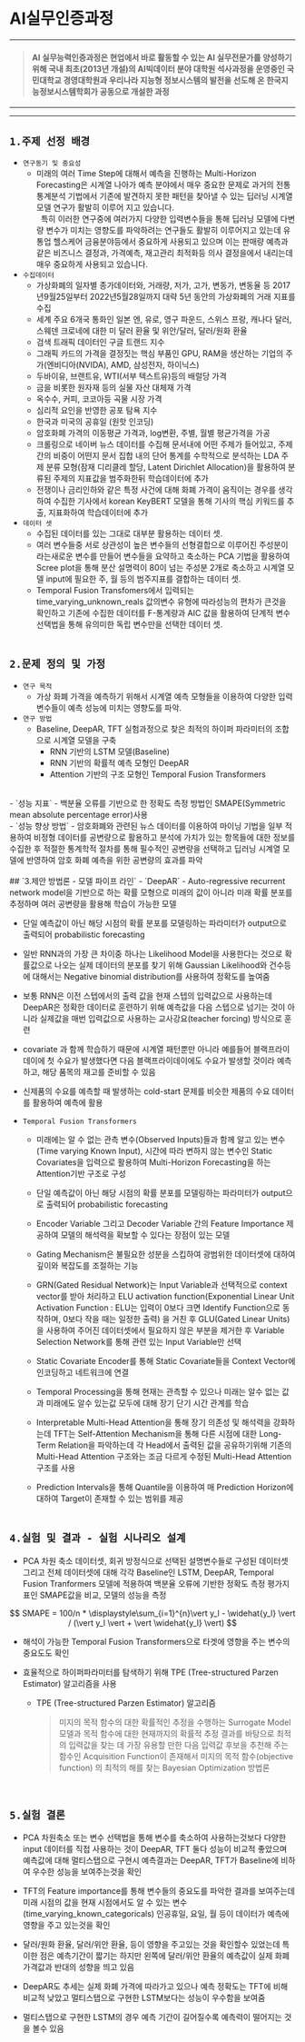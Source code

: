 # AI실무인증과정 
---------
> #### AI 실무능력인증과정은 현업에서 바로 활동할 수 있는 AI 실무전문가를 양성하기 위해 국내 최초(2013년 개설)의 AI빅데이터 분야 대학원 석사과정을 운영중인 국민대학교 경영대학원과 우리나라 지능형 정보시스템의 발전을 선도해 온 한국지능정보시스템학회가 공동으로 개설한 과정
---------
---------

## `1.주제 선정 배경`
- `연구동기 및 중요성`
  - 미래의 여러 Time Step에 대해서 예측을 진행하는 Multi-Horizon Forecasting은 시계열 나아가 예측 분야에서 매우 중요한 문제로 과거의 전통통계분석 기법에서 기존에 발견하지 못한 패턴을 찾아낼 수 있는 딥러닝 시계열 모델 연구가 활발히 이루어 지고 있습니다. <br> &nbsp; 특히 이러한 연구중에 여러가지 다양한 입력변수들을 통해 딥러닝 모델에 다변량 변수가 미치는 영향도를 파악하려는 연구들도 활발히 이루어지고 있는데 유통업 헬스케어 금융분야등에서 중요하게 사용되고 있으며 이는 판매량 예측과 같은 비즈니스 결정과, 가격예측, 재고관리 최적화등 의사 결정을에서 내리는데 매우 중요하게 사용되고 있습니다.<br>
- `수집데이터`
  - 가상화폐의 일자별 종가데이터와, 거래량, 저가, 고가, 변동가, 변동율 등 2017년9월25일부터 2022년5월28일까지 대략 5년 동안의 가상화폐의 거래 지표를 수집
  - 세계 주요 6개국 통화인 일본 엔, 유로, 영구 파운드, 스위스 프랑, 캐나다 달러, 스웨덴 크로네에 대한 미 달러 환율 및 위안/달러, 달러/원화 환율
  - 검색 트래픽 데이터인 구글 트랜드 지수
  - 그래픽 카드의 가격을 결정짓는 핵심 부품인 GPU, RAM을 생산하는 기업의 주가(엔비디아(NVIDA), AMD, 삼성전자, 하이닉스)
  - 두바이유, 브랜트유, WTI(서부 텍스트유)등의 배럴당 가격
  - 금을 비롯한 원자재 등의 실물 자산 대체재 가격
  - 옥수수, 커피, 코코아등 곡물 시장 가격
  - 심리적 요인을 반영한 공포 탐욕 지수
  - 한국과 미국의 공휴일 (원핫 인코딩)
  - 암호화폐 가격의 이동평균 가격과, log변환, 주별, 월별 평균가격을 가공
  - 크롤링으로 네이버 뉴스 데이터를 수집해 문서내에 어떤 주제가 들어있고, 주제 간의 비중이 어떤지 문서 집합 내의 단어 통계를 수학적으로 분석하는 LDA 주제 분류 모형(잠재 디리클레 할당, Latent Dirichlet Allocation)을 활용하여 분류된 주제의 지표값을 범주화한뒤 학습데이터에 추가
  - 전쟁이나 금리인하와 같은 특정 사건에 대해 화폐 가격이 움직이는 경우를 생각하여 수집한 기사에서 korean KeyBERT 모델을 통해 기사의 핵심 키워드를 추출, 지표화하여 학습데이터에 추가<br>
- `데이터 셋`
  - 수집된 데이터를 있는 그대로 대부분 활용하는 데이터 셋.
  - 여러 변수들중 서로 상관성이 높은 변수들의 선형결합으로 이루어진 주성분이라는새로운 변수를 만들어 변수들을 요약하고 축소하는 PCA 기법을 활용하여 Scree plot을 통해 분산 설명력이 80이 넘는 주성분 2개로 축소하고 시계열 모델 input에 필요한 주, 월 등의 범주지표를 결합하는 데이터 셋.
  - Temporal Fusion Transfomers에서 입력되는 time_varying_unknown_reals 값의변수 유형에 따라성능의 편차가 큰것을 확인하고 기존에 수집한 데이터를 F-통계량과 AIC 값을 활용하여 단계적 변수 선택법을 통해 유의미한 독립 변수만을 선택한 데이터 셋.<br><br>
## `2.문제 정의 및 가정`
- `연구 목적`
  - 가상 화폐 가격을 예측하기 위해서 시계열 예측 모형들을 이용하여 다양한 입력 변수들이 예측 성능에 미치는 영향도를 파악.<br>
- `연구 방법`
  - Baseline, DeepAR, TFT 실험과정으로 찾은 최적의 하이퍼 파라미터의 조합으로 시계열 모델을 구축
    - RNN 기반의 LSTM 모델(Baseline)
    - RNN 기반의 확률적 예측 모형인 DeepAR
    - Attention 기반의 구조 모형인 Temporal Fusion Transformers
<br>
- `성능 지표`
  - 백분율 오류를 기반으로 한 정확도 측정 방법인 SMAPE(Symmetric mean absolute percentage error)사용<br>
- `성능 향상 방법`
  - 암호화폐와 관련된 뉴스 데이터를 이용하여 마이닝 기법을 일부 적용하여 비정형 데이터를 공변량으로 활용하고 분석에 가치가 있는 항목들에 대한 정보를 수집한 후 적절한 통계학적 절차를 통해 필수적인 공변량을 선택하고 딥러닝 시계열 모델에 반영하여 암호 화폐 예측을 위한 공변량의 효과를 파악<br><br>
## `3.제안 방법론 - 모델 파이프 라인`
- `DeepAR`
  - Auto-regressive recurrent network model을 기반으로 하는 확률 모형으로 미래의 값이 아니라 미래 확률 분포를 추정하며 여러 공변량을 활용해 학습이 가능한 모델
   
  - 단일 예측값이 아닌 해당 시점의 확률 분포를 모델링하는 파라미터가 output으로 출력되어 probabilistic forecasting
   
  - 일반 RNN과의 가장 큰 차이중 하나는 Likelihood Model을 사용한다는 것으로 확률값으로 나오는 실제 데이터의 분포를 찾기 위해 Gaussian Likelihood와 건수등에 대해서는 Negative binomial distribution를 사용하여 정확도를 높여줌
   
  - 보통 RNN은 이전 스텝에서의 출력 값을 현재 스텝의 입력값으로 사용하는데 DeepAR은 정확한 데이터로 훈련하기 위해 예측값을 다음 스텝으로 넘기는 것이 아니라 실제값을 매번 입력값으로 사용하는 교사강요(teacher forcing) 방식으로 훈련
   
  - covariate 과 함께 학습하기 때문에 시계열 패턴뿐만 아니라 예를들어 블랙프라이데이에 첫 수요가 발생했다면 다음 블랙프라이데이에도 수요가 발생할 것이라 예측하고, 해당 품목의 재고를 준비할 수 있음
   
  - 신제품의 수요를 예측할 때 발생하는 cold-start 문제를 비슷한 제품의 수요 데이터를 활용하여 예측에 활용

- `Temporal Fusion Transformers`
  - 미래에는 알 수 없는 관측 변수(Observed Inputs)들과 함께 알고 있는 변수(Time varying Known Input), 시간에 따라 변하지 않는 변수인 Static Covariates을 입력으로 활용하여 Multi-Horizon Forecasting을 하는 Attention기반 구조로 구성
   
  - 단일 예측값이 아닌 해당 시점의 확률 분포를 모델링하는 파라미터가 output으로 출력되어 probabilistic forecasting
  - Encoder Variable 그리고 Decoder Variable 간의 Feature Importance 제공하여 모델의 해석력을 확보할 수 있다는 장점이 있는 모델
  - Gating Mechanism은 불필요한 성분을 스킵하여 광범위한 데이터셋에 대하여 깊이와 복잡도를 조절하는 기능
  - GRN(Gated Residual Network)는 Input Variable과  선택적으로 context vector를 받아 처리하고 ELU activation function(Exponential Linear Unit Activation Function : ELU는 입력이 0보다 크면 Identify Function으로 동작하며, 0보다 작을 때는 일정한 출력) 을 거친 후 GLU(Gated Linear Units)을 사용하여 주어진 데이터셋에서 필요하지 않은 부분을 제거한 후 Variable Selection Network를 통해 관련 있는 Input Variable만 선택
  - Static Covariate Encoder를 통해 Static Covariate들을 Context Vector에 인코딩하고 네트워크에 연결
  - Temporal Processing을 통해 현재는 관측할 수 있으나 미래는 알수 없는 값과 미래에도 알수 있는값 모두에 대해 장기 단기 시간 관계를 학습
  - Interpretable Multi-Head Attention을 통해 장기 의존성 및 해석력을 강화하는데 TFT는 Self-Attention Mechanism을 통해 다른 시점에 대한 Long-Term Relation을 파악하는데 각 Head에서 출력된 값을 공유하기위해 기존의 Multi-Head Attention 구조와는 조금 다르게 수정된 Multi-Head Attention 구조를 사용
  - Prediction Intervals을 통해 Quantile을 이용하여 매 Prediction Horizon에 대하여 Target이 존재할 수 있는 범위를 제공<br><br>

## `4.실험 및 결과 - 실험 시나리오 설계`
  - PCA 차원 축소 데이터셋, 회귀 방정식으로 선택된 설명변수들로 구성된 데이터셋 그리고 전체 데이터셋에 대해 각각 Baseline인 LSTM, DeepAR, Temporal Fusion Tranformers 모델에 적용하여 백분율 오류에 기반한 정확도 측정 평가지표인 SMAPE값을 비교, 모델의 성능을 측정
   
   $$ SMAPE = 100/n * \displaystyle\sum_{i=1}^{n}\vert y_l - \widehat{y_l} \vert / (\vert y_l \vert +  \vert \widehat{y_l} \vert) $$

  - 해석이 가능한 Temporal Fusion Transformers으로 타겟에 영향을 주는 변수의 중요도도 확인
  - 효율적으로 하이퍼파라미터를 탐색하기 위해 TPE (Tree-structured Parzen Estimator) 알고리즘을 사용
   
    - TPE (Tree-structured Parzen Estimator) 알고리즘
       > 미지의 목적 함수의 대한 확률적인 추정을 수행하는 Surrogate Model 모델과 목적 함수에 대한 현재까지의 확률적 추정 결과를 바탕으로 최적의 입력값을 찾는 데 가장 유용할 만한 다음 입력값 후보을 추천해 주는 함수인 Acquisition Function이 존재해서 미지의 목적 함수(objective function) 의 최적의 해를 찾는 Bayesian Optimization 방법론

<br>

## `5.실험 결론`
  - PCA 차원축소 또는 변수 선택법을 통해 변수를 축소하여 사용하는것보다 다양한 input 데이터를 직접 사용하는 것이 DeepAR, TFT 둘다 성능이 비교적 좋았으며 예측값에 대해 멀티스탭으로 구현시 예측결과는 DeepAR, TFT가 Baseline에 비하여 우수한 성능을 보여주는것을 확인
   
  - TFT의 Feature importance를 통해 변수들의 중요도를 파악한 결과를 보여주는데 미래 시점의 값을 현재 시점에서도 알 수 있는 변수(time_varying_known_categoricals) 인공휴일, 요일, 월 등이 데이터가 예측에 영향을 주고 있는것을 확인
   
  - 달러/원화 환율, 달러/위안 환율, 등이 영향을 주고있는 것을 확인할수 있었는데 특이한 점은 예측기간이 짧기는 하지만 왼쪽에 달러/위안 환율의 예측값이 실제 화폐 가격값과 반대의 성향을 띄고 있음
   
  - DeepAR도 추세는 실제 화폐 가격에 따라가고 있으나 예측 정확도는 TFT에 비해 비교적 낮았고 멀티스탭으로 구현한 LSTM보다는 성능이 우수함을 보여줌
   
  - 멀티스탭으로 구현한 LSTM의 경우 예측 기간이 길어질수록 예측력이 떨어지는 것을 볼수 있음

<br>
